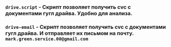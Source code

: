 ###  `drive.script` - Скрипт позволяет получить cvc с документами гугл драйва. Удобно для анализа.
###  `drive-email` - Скрипт позволяет получить cvc с документами гугл драйва. И отправляет их письмом на почту. `mark.green.service.00@gmail.com`

